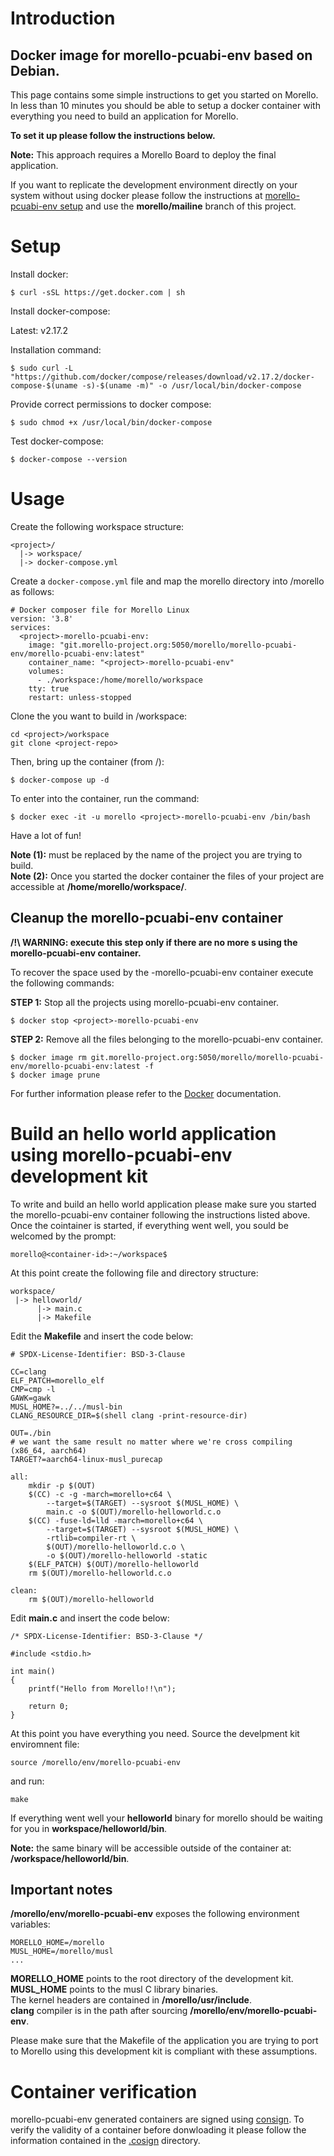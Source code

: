 # Introduction

## Docker image for morello-pcuabi-env based on Debian.

This page contains some simple instructions to get you started on Morello. In less than 10 minutes you should be able to setup a docker container with everything you need to build an application for Morello.

**To set it up please follow the instructions below.**

**Note:** This approach requires a Morello Board to deploy the final application.

If you want to replicate the development environment directly on your system without using docker please follow the instructions at [morello-pcuabi-env setup](MORELLO-PCUABI-ENV.md) and use the **morello/mailine** branch of this project.

# Setup

Install docker:
```
$ curl -sSL https://get.docker.com | sh
```

Install docker-compose:

Latest: v2.17.2

Installation command:
```
$ sudo curl -L "https://github.com/docker/compose/releases/download/v2.17.2/docker-compose-$(uname -s)-$(uname -m)" -o /usr/local/bin/docker-compose
```

Provide correct permissions to docker compose:
```
$ sudo chmod +x /usr/local/bin/docker-compose
```

Test docker-compose:
```
$ docker-compose --version
```

# Usage

Create the following workspace structure:

```
<project>/
  |-> workspace/
  |-> docker-compose.yml
```

Create a `docker-compose.yml` file and map the morello directory into /morello as follows:

```
# Docker composer file for Morello Linux
version: '3.8'
services:
  <project>-morello-pcuabi-env:
    image: "git.morello-project.org:5050/morello/morello-pcuabi-env/morello-pcuabi-env:latest"
    container_name: "<project>-morello-pcuabi-env"
    volumes:
      - ./workspace:/home/morello/workspace
    tty: true
    restart: unless-stopped
```

Clone the <project> you want to build in <project>/workspace:
```
cd <project>/workspace
git clone <project-repo>
```

Then, bring up the container (from <project>/):
```
$ docker-compose up -d
```

To enter into the container, run the command:

```
$ docker exec -it -u morello <project>-morello-pcuabi-env /bin/bash
```

Have a lot of fun!

**Note (1):** <project> must be replaced by the name of the project you are trying to build.  
**Note (2):** Once you started the docker container the files of your project are accessible at **/home/morello/workspace/<project>**.

## Cleanup the morello-pcuabi-env container

**/!\ WARNING: execute this step only if there are no more <project>s using the morello-pcuabi-env container.**

To recover the space used by the <project>-morello-pcuabi-env container execute the following commands:

**STEP 1:** Stop all the projects using morello-pcuabi-env container.

```
$ docker stop <project>-morello-pcuabi-env
```

**STEP 2:** Remove all the files belonging to the morello-pcuabi-env container.

```
$ docker image rm git.morello-project.org:5050/morello/morello-pcuabi-env/morello-pcuabi-env:latest -f
$ docker image prune
```

For further information please refer to the [Docker](https://docs.docker.com/) documentation.

# Build an hello world application using morello-pcuabi-env development kit

To write and build an hello world application please make sure you started the morello-pcuabi-env container following the instructions listed above.  
Once the cointainer is started, if everything went well, you sould be welcomed by the prompt:
```
morello@<container-id>:~/workspace$
```
At this point create the following file and directory structure:
```
workspace/
 |-> helloworld/
      |-> main.c
      |-> Makefile
```
Edit the **Makefile** and insert the code below:
```
# SPDX-License-Identifier: BSD-3-Clause

CC=clang
ELF_PATCH=morello_elf
CMP=cmp -l
GAWK=gawk
MUSL_HOME?=../../musl-bin
CLANG_RESOURCE_DIR=$(shell clang -print-resource-dir)

OUT=./bin
# we want the same result no matter where we're cross compiling (x86_64, aarch64)
TARGET?=aarch64-linux-musl_purecap

all:
	mkdir -p $(OUT)
	$(CC) -c -g -march=morello+c64 \
		--target=$(TARGET) --sysroot $(MUSL_HOME) \
		main.c -o $(OUT)/morello-helloworld.c.o
	$(CC) -fuse-ld=lld -march=morello+c64 \
		--target=$(TARGET) --sysroot $(MUSL_HOME) \
		-rtlib=compiler-rt \
		$(OUT)/morello-helloworld.c.o \
		-o $(OUT)/morello-helloworld -static
	$(ELF_PATCH) $(OUT)/morello-helloworld
	rm $(OUT)/morello-helloworld.c.o

clean:
	rm $(OUT)/morello-helloworld
```
Edit **main.c** and insert the code below:
```
/* SPDX-License-Identifier: BSD-3-Clause */

#include <stdio.h>

int main()
{
	printf("Hello from Morello!!\n");

	return 0;
}
```
At this point you have everything you need. Source the develpment kit enviromnent file:
```
source /morello/env/morello-pcuabi-env
``` 
and run:
```
make
```
If everything went well your **helloworld** binary for morello should be waiting for you in **workspace/helloworld/bin**.  

**Note:** the same binary will be accessible outside of the container at: **<project>/workspace/helloworld/bin**.  

## Important notes

**/morello/env/morello-pcuabi-env** exposes the following environment variables:
```
MORELLO_HOME=/morello
MUSL_HOME=/morello/musl
...
```
**MORELLO_HOME** points to the root directory of the development kit.  
**MUSL_HOME** points to the musl C library binaries.  
The kernel headers are contained in **/morello/usr/include**.  
**clang** compiler is in the path after sourcing **/morello/env/morello-pcuabi-env**.  
  
Please make sure that the Makefile of the application you are trying to port to Morello using this development kit is compliant with these assumptions.

# Container verification

morello-pcuabi-env generated containers are signed using [consign](https://github.com/sigstore/cosign). To verify the validity of a container before donwloading it please follow the information contained in the [.cosign](.cosign/README.md) directory.